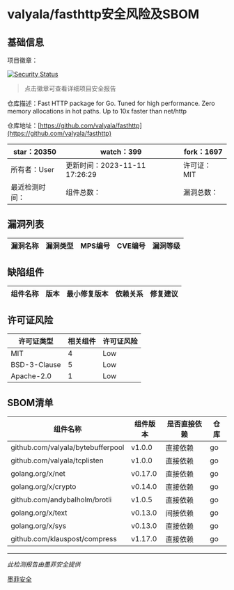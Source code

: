# valyala/fasthttp安全风险及SBOM

## 基础信息

项目徽章：

[![Security Status](https://www.murphysec.com/platform3/v31/badge/1723407393320030208.svg)](https://www.murphysec.com/console/report/1723407393223561216/1723407393320030208)

> 点击徽章可查看详细项目安全报告

仓库描述：Fast HTTP package for Go. Tuned for high performance. Zero memory allocations in hot paths. Up to 10x faster than net/http

仓库地址：[https://github.com/valyala/fasthttp](https://github.com/valyala/fasthttp)

| star：20350 | watch：399 | fork：1697 |
| ----------- | -------------- | ------------ |
| 所有者：User | 更新时间：2023-11-11 17:26:29 | 许可证：MIT |
| 最近检测时间： | 组件总数： | 漏洞总数： |




## 漏洞列表

| 漏洞名称 | 漏洞类型 | MPS编号 | CVE编号 | 漏洞等级 |
| ------- | ------ | ------- | ------ | ----- |





## 缺陷组件

| 组件名称 | 版本 | 最小修复版本 | 依赖关系 | 修复建议 |
| -------- | ---- | ------------ | -------- | -------- |





## 许可证风险

| 许可证类型 | 相关组件 | 许可证风险 |
| ---------- | -------- | ---------- |
|MIT|4|Low|
|BSD-3-Clause|5|Low|
|Apache-2.0|1|Low|




## SBOM清单

| 组件名称 | 组件版本 | 是否直接依赖 | 仓库 |
| -------- | -------- | ------------ | ---- |
|github.com/valyala/bytebufferpool|v1.0.0|直接依赖|go|
|github.com/valyala/tcplisten|v1.0.0|直接依赖|go|
|golang.org/x/net|v0.17.0|直接依赖|go|
|golang.org/x/crypto|v0.14.0|直接依赖|go|
|github.com/andybalholm/brotli|v1.0.5|直接依赖|go|
|golang.org/x/text|v0.13.0|间接依赖|go|
|golang.org/x/sys|v0.13.0|直接依赖|go|
|github.com/klauspost/compress|v1.17.0|直接依赖|go|


------

*此检测报告由墨菲安全提供*

[墨菲安全](www.murphysec.com)